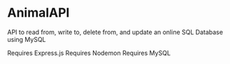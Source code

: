 # AnimalAPI

API to read from, write to, delete from, and update an online SQL Database using MySQL

Requires Express.js
Requires Nodemon
Requires MySQL
